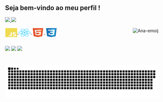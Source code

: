 ## Seja bem-vindo ao meu perfil ! 

 <div>
  <a href="https://github.com/anabecosta">
  <img height="160em" src="https://github-readme-stats.vercel.app/api?username=anabecosta&show_icons=true&theme=cobalt&include_all_commits=true&count_private=true"/>
  <img height="160em" src="https://github-readme-stats.vercel.app/api/top-langs/?username=anabecosta&layout=compact&langs_count=7&theme=cobalt"/>
</div>
<div style="display: inline_block"><br>
  <img align="center" alt="Ana-Js" height="30" width="40" src="https://raw.githubusercontent.com/devicons/devicon/master/icons/javascript/javascript-plain.svg">
  <img align="center" alt="Ana-React" height="30" width="40" src="https://raw.githubusercontent.com/devicons/devicon/master/icons/react/react-original.svg">
  <img align="center" alt="Ana-HTML" height="30" width="40" src="https://raw.githubusercontent.com/devicons/devicon/master/icons/html5/html5-original.svg">
  <img align="center" alt="Ana-CSS" height="30" width="40" src="https://raw.githubusercontent.com/devicons/devicon/master/icons/css3/css3-original.svg">
  <img height="120em" align="right" alt="Ana-emoij" src="https://cdn.discordapp.com/attachments/751631968168312855/872688212043259944/Webp.net-gifmaker_1.gif">
</div>
  
  ##
 
<div> 

  <a href="https://instagram.com/anabe.z" target="_blank"><img src="https://img.shields.io/badge/-Instagram-%23E4405F?style=for-the-badge&logo=instagram&logoColor=white" target="_blank"></a>
  <a href = "mailto:anacost.a@outlook.com"><img src="https://img.shields.io/badge/Microsoft_Outlook-0078D4?style=for-the-badge&logo=microsoft-outlook&logoColor=white"></a>
  <a href="https://www.linkedin.com/in/ana-beatriz-costa-99a44717a" target="_blank"><img src="https://img.shields.io/badge/-LinkedIn-%230077B5?style=for-the-badge&logo=linkedin&logoColor=white" target="_blank"></a> 
 
  ![Snake animation](https://github.com/anabecosta/anabecosta/blob/output/github-contribution-grid-snake.svg)
 
</div>
